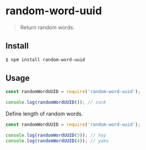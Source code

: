 # random-word-uuid

> Return random words.

## Install

```bash
$ npm install random-word-uuid
```

## Usage

```javascript
const randomWordUUID = require('random-word-uuid');

console.log(randomWordUUID()); // zonk
```

Define length of random words.

```javascript
const randomWordUUID = require('random-word-uuid');

console.log(randomWordUUID(3)); // hay
console.log(randomWordUUID(4)); // yams
```
